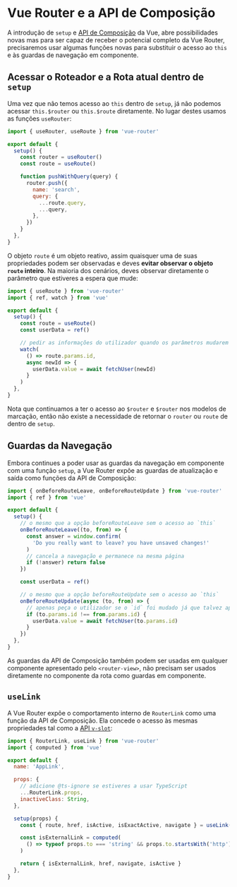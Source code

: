 # Vue Router e a API de Composição

<VueSchoolLink
  href="https://vueschool.io/lessons/router-and-the-composition-api"
  title="Aprenda a como usar a Vue Router com a API de Composição"
/>

A introdução de `setup` e [API de Composição](https://v3.vuejs.org/guide/composition-api-introduction.html) da Vue, abre possibilidades novas mas para ser capaz de receber o potencial completo da Vue Router, precisaremos usar algumas funções novas para substituir o acesso ao `this` e às guardas de navegação em componente.

## Acessar o Roteador e a Rota atual dentro de `setup`

Uma vez que não temos acesso ao `this` dentro de `setup`, já não podemos acessar `this.$router` ou `this.$route` diretamente. No lugar destes usamos as funções `useRouter`:

```js
import { useRouter, useRoute } from 'vue-router'

export default {
  setup() {
    const router = useRouter()
    const route = useRoute()

    function pushWithQuery(query) {
      router.push({
        name: 'search',
        query: {
          ...route.query,
          ...query,
        },
      })
    }
  },
}
```

O objeto `route` é um objeto reativo, assim quaisquer uma de suas propriedades podem ser observadas e deves **evitar observar o objeto `route` inteiro**. Na maioria dos cenários, deves observar diretamente o parâmetro que estiveres a espera que mude:

```js
import { useRoute } from 'vue-router'
import { ref, watch } from 'vue'

export default {
  setup() {
    const route = useRoute()
    const userData = ref()

    // pedir as informações do utilizador quando os parâmetros mudarem
    watch(
      () => route.params.id,
      async newId => {
        userData.value = await fetchUser(newId)
      }
    )
  },
}
```

Nota que continuamos a ter o acesso ao `$router` e `$router` nos modelos de marcação, então não existe a necessidade de retornar o `router` ou `route` de dentro de `setup`.

## Guardas da Navegação

Embora continues a poder usar as guardas da navegação em componente com uma função `setup`, a Vue Router expõe as guardas de atualização e saída como funções da API de Composição:

```js
import { onBeforeRouteLeave, onBeforeRouteUpdate } from 'vue-router'
import { ref } from 'vue'

export default {
  setup() {
    // o mesmo que a opção beforeRouteLeave sem o acesso ao `this`
    onBeforeRouteLeave((to, from) => {
      const answer = window.confirm(
        'Do you really want to leave? you have unsaved changes!'
      )
      // cancela a navegação e permanece na mesma página
      if (!answer) return false
    })

    const userData = ref()

    // o mesmo que a opção beforeRouteUpdate sem o acesso ao `this`
    onBeforeRouteUpdate(async (to, from) => {
      // apenas peça o utilizador se o `id` foi mudado já que talvez apenas a `query` ou `hash` foram mudadas
      if (to.params.id !== from.params.id) {
        userData.value = await fetchUser(to.params.id)
      }
    })
  },
}
```

As guardas da API de Composição também podem ser usadas em qualquer componente apresentado pelo `<router-view>`, não precisam ser usados diretamente no componente da rota como guardas em componente.

## `useLink`

A Vue Router expõe o comportamento interno de `RouterLink` como uma função da API de Composição. Ela concede o acesso às mesmas propriedades tal como a [API `v-slot`](../../api/#router-link-s-v-slot):

```js
import { RouterLink, useLink } from 'vue-router'
import { computed } from 'vue'

export default {
  name: 'AppLink',

  props: {
    // adicione @ts-ignore se estiveres a usar TypeScript
    ...RouterLink.props,
    inactiveClass: String,
  },

  setup(props) {
    const { route, href, isActive, isExactActive, navigate } = useLink(props)

    const isExternalLink = computed(
      () => typeof props.to === 'string' && props.to.startsWith('http')
    )

    return { isExternalLink, href, navigate, isActive }
  },
}
```
